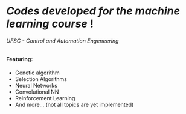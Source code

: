 # *Codes developed for the machine learning course* !
###### UFSC - Control and Automation Engeneering

#### Featuring:

* Genetic algorithm
* Selection Algorithms
* Neural Networks
* Convolutional NN 
* Reinforcement Learning
* And more... (not all topics are yet implemented)
